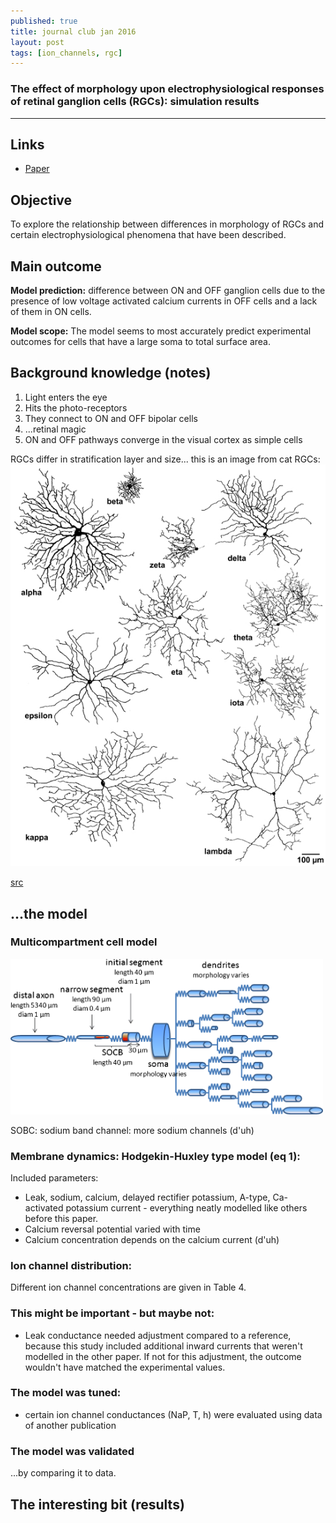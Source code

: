 ```yaml
---
published: true
title: journal club jan 2016
layout: post
tags: [ion_channels, rgc]
---
```

### The effect of morphology upon electrophysiological responses of retinal ganglion cells (RGCs): simulation results

--- 


## Links 
* [Paper](http://link.springer.com/article/10.1007/s10827-013-0463-7/fulltext.html)

## Objective

To explore the relationship between differences in morphology of RGCs and certain electrophysiological phenomena that have been described.

## Main outcome

**Model prediction:** difference between ON and OFF ganglion cells due to the presence of low voltage activated calcium currents in OFF cells and a lack of them in ON cells.

**Model scope:** The model seems to most accurately predict experimental outcomes for cells that have a large soma to total surface area.


## Background knowledge (notes)

1. Light enters the eye
1. Hits the photo-receptors
1. They connect to ON and OFF bipolar cells
1. ...retinal magic
1. ON and OFF pathways converge in the visual cortex as simple cells



RGCs differ in stratification layer and size... this is an image from cat RGCs:
![Morphologies](https://raw.githubusercontent.com/KikoBlog/KikoBlog.github.io/master/images/jc_2016_01/morphologies.jpg)

[src](http://www.ncbi.nlm.nih.gov/pmc/articles/PMC2290089/)



## ...the model

### Multicompartment cell model 
<img style="width: 500px" src="https://raw.githubusercontent.com/KikoBlog/KikoBlog.github.io/master/images/jc_2016_01/morphology.gif"/>

SOBC: sodium band channel: more sodium channels (d'uh) 

### Membrane dynamics: Hodgekin-Huxley type model (eq 1):
Included parameters:
* Leak, sodium, calcium, delayed rectifier potassium, A-type, Ca-activated potassium current - everything neatly modelled like others before this paper.
* Calcium reversal potential varied with time
* Calcium concentration depends on the calcium current (d'uh) 

### Ion channel distribution:
Different ion channel concentrations are given in Table 4.

### This might be important - but maybe not:
* Leak conductance needed adjustment compared to a reference, because this study included additional inward currents that weren't modelled in the other paper. If not for this adjustment, the outcome wouldn't have matched the experimental  values. 

### The model was tuned:
* certain ion channel conductances (NaP, T, h) were evaluated using data of another publication

### The model was validated
...by comparing it to data.


## The interesting bit (results)

